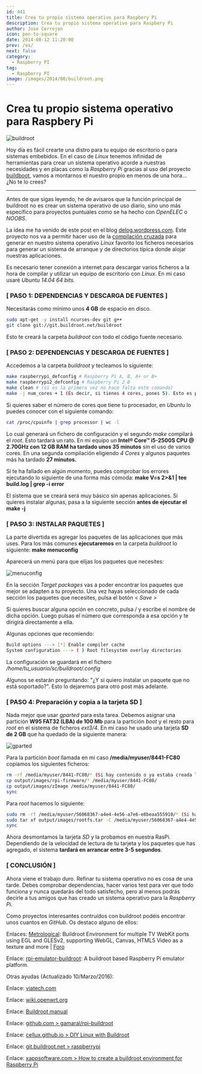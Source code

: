 ```yaml
---
id: 441
title: Crea tu propio sistema operativo para Raspbery Pi
description: Crea tu propio sistema operativo para Raspbery Pi
author: Jose Cerrejon
icon: pen-to-square
date: 2014-08-12 11:20:00
prev: /es/
next: false
category:
  - Raspberry PI
tag:
  - Raspberry PI
image: /images/2014/08/buildroot.png
---
```


# Crea tu propio sistema operativo para Raspbery Pi

![buildroot](/images/2014/08/buildroot.png)

Hoy día es fácil crearte una distro para tu equipo de escritorio o para sistemas embebidos. En el caso de *Linux* tenemos infinidad de herramientas para crear un sistema operativo acorde a nuestras necesidades y en placas como la *Raspberry Pi* gracias al uso del proyecto [buildboot](http://buildroot.uclibc.org/), vamos a montarnos el nuestro propio en menos de una hora... ¿No te lo crees?

- - -
Antes de que sigas leyendo, he de avisaros que la función principal de buildroot no es crear un sistema operativo de uso diario, sino uno más específico para proyectos puntuales como se ha hecho con *OpenELEC* o *NOOBS*.

La idea me ha venido de este post en el blog [delog.wordpress.com](http://delog.wordpress.com/2014/07/15/custom-embedded-linux-system-for-raspberry-pi-with-buildroot-2/). Este proyecto nos va a permitir hacer uso de la [compilación cruzada](http://es.wikipedia.org/wiki/Compilador_cruzado) para generar en nuestro sistema operativo *Linux* favorito los ficheros necesarios para generar un sistema de arranque y de directorios típica donde alojar nuestras aplicaciones.

Es necesario tener conexión a internet para descargar varios ficheros a la hora de compilar y utilizar un equipo de escritorio con *Linux*. En mi caso usaré *Ubuntu 14.04 64 bits.*


### [ PASO 1: DEPENDENCIAS Y DESCARGA DE FUENTES ]

Necesitarás como mínimo unos **4 GB** de espacio en disco.

```bash
sudo apt-get -y install ncurses-dev git g++
git clone git://git.buildroot.net/buildroot
```

Esto te creará la carpeta *buildroot* con todo el código fuente necesario.

### [ PASO 2: DEPENDENCIAS Y DESCARGA DE FUENTES ]

Accedemos a la carpeta *buildroot* y tecleamos lo siguiente:

```bash
make raspberrypi_defconfig # Raspberry Pi A, B, A+ or B+
make raspberrypi2_defconfig # Raspberry Pi 2 B
make clean # (si es la primera vez no hace falta este comando)
make -j num_cores + 1 (Es decir, si tienes 4 cores, pones 5). Esto es para acelerar el compilado, pero si ves que falla algo simplemente ejecuta make sin -j
```

Si quieres saber el número de cores que tiene tu procesador, en *Ubuntu* lo puedes conocer con el siguiente comando:

```bash
cat /proc/cpuinfo | grep processor | wc -l
```

Lo cual generará un fichero de configuración y el segundo *make* compilará el *root*. Esto tardará un rato. En mi equipo un **Intel® Core™ i5-2500S CPU @ 2.70GHz con 12 GB RAM ha tardado unos 35 minutos** sin el uso de varios cores. En una segunda compilación eligiendo *4 Cores* y algunos paquetes más ha tardado **27 minutos.**

Si te ha fallado en algún momento, puedes comprobar los errores ejecutando lo siguiente de una forma más cómoda: **make V=s 2>&1 | tee build.log | grep -i error**

El sistema que se creará será muy básico sin apenas aplicaciones. Si quieres instalar algunas, pasa a la siguiente sección **antes de ejecutar el make -j**

### [ PASO 3: INSTALAR PAQUETES ]

La parte divertida es agregar los paquetes de las aplicaciones que más uses. Para los más comunes **ejecutaremos** en la carpeta *buildroot* lo siguiente: **make menuconfig**

Aparecerá un menú para que elijas los paquetes que necesites:

![menuconfig](/images/2014/08/menuconfig.png)

En la sección *Target packages* vas a poder encontrar los paquetes que mejor se adapten a tu proyecto. Una vez hayas seleccionado de cada sección los paquetes que necesites, pulsa el botón *< Save >*

Si quieres buscar alguna opción en concreto, pulsa / y escribe el nombre de dicha opción. Luego pulsas el número que corresponda a esa opción y te dirigirá directamente a ella.

Algunas opciones que recomiendo:

```bash
Build options ---> [*] Enable compiler cache
System configuration ---> ( ) Root filesystem overlay directories
```

La configuración se guardará en el fichero */home/tu_usuario/sc/buildroot/.config*

Algunos se estarán preguntando: "¿Y si quiero instalar un paquete que no está soportado?". Esto lo dejaremos para otro post más adelante.

### [ PASO 4: Preparación y copia a la tarjeta SD ]

Nada mejor que usar *gparted* para esta tarea. Debemos asignar una partición **W95 FAT32 (LBA) de 100 Mb** para la partición *boot* y el resto para *root* en el sistema de ficheros *ext3/4*. En mi caso he usado una tarjeta **SD de 2 GB** que ha quedado de la siguiente manera:

![gparted](/images/2014/08/gparted.png)

Para la partición *boot* llamada en mi caso **/media/myuser/8441-FC80** copiamos los siguientes ficheros:

```bash
rm -rf /media/myuser/8441-FC80/* (Si hay contenido o ya estaba creada la unidad)
cp output/images/rpi-firmware/* /media/myuser/8441-FC80/
cp output/images/zImage /media/myuser/8441-FC80/
sync
```

Para *root* hacemos lo siguiente:

```bash
sudo rm -rf /media/myuser/56068367-a4e4-4e56-a7e6-e8beaa555910/* (Si hay contenido o ya estaba creada la unidad)
sudo tar xf output/images/rootfs.tar -C /media/myuser/56068367-a4e4-4e56-a7e6-e8beaa555910/
sync
```

Ahora desmontamos la tarjeta *SD* y la probamos en nuestra RasPi. Dependiendo de la velocidad de lectura de tu tarjeta y los paquetes que has agregado, el sistema **tardará en arrancar entre 3-5 segundos**.


### [ CONCLUSIÓN ]

Ahora viene el trabajo duro. Refinar tu sistema operativo no es cosa de una tarde. Debes comprobar dependencias, hacer varios test para ver que todo funciona y nunca quedarás del todo satisfecho, pero al menos podrás decirle a tus amigos que has creado un sistema operativo para la *Raspberry Pi*.

Como proyectos interesantes contruídos con buildroot podéis encontrar unos cuantos en *GitHub*. Os destaco alguno de ellos:

Enlaces: [Metrological](https://github.com/Metrological/buildroot): Buildroot Environment for multiple TV WebKit ports using EGL and GLESv2, supporting WebGL, Canvas, HTML5 Video as a texture and more | [Foro](http://www.raspberrypi.org/forums/viewtopic.php?f=38&t=43087)

Enlace: [rpi-emulator-buildroot](https://github.com/rmaz/rpi-emulator-buildroot): A buildroot based Raspberry Pi emulator platform.

Otras ayudas (Actualizado 10/Marzo/2016):

Enlace: [viatech.com](http://www.viatech.com/en/2015/06/buildroot/)

Enlace: [wiki.openwrt.org](http://wiki.openwrt.org/es/doc/howto/build)

Enlace: [Buildroot manual](http://buildroot.uclibc.org/downloads/manual/manual.html)

Enlace: [github.com > gamaral/rpi-buildroot](https://github.com/gamaral/rpi-buildroot)

Enlace: [cellux.github.io > DIY Linux with Buildroot](http://cellux.github.io/articles/diy-linux-with-buildroot-part-1/)

Enlace: [git.buildroot.net > raspberrypi](http://git.buildroot.net/buildroot/tree/board/raspberrypi/readme.txt)

Enlace: [xappsoftware.com > 
How to create a buildroot environment for Raspberry Pi](http://www.xappsoftware.com/wordpress/2013/06/06/how-to-create-a-buildroot-environment-for-raspberry-pi/)
